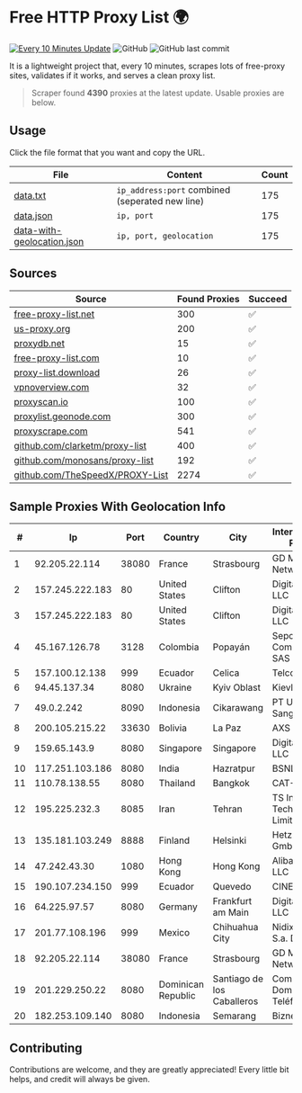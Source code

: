 
# Free HTTP Proxy List 🌍

[![Every 10 Minutes Update](https://github.com/mertguvencli/http-proxy-list/actions/workflows/main.yml/badge.svg?branch=main)](https://github.com/mertguvencli/http-proxy-list/actions/workflows/main.yml)
![GitHub](https://img.shields.io/github/license/mertguvencli/http-proxy-list)
![GitHub last commit](https://img.shields.io/github/last-commit/mertguvencli/http-proxy-list)

It is a lightweight project that, every 10 minutes, scrapes lots of free-proxy sites, validates if it works, and serves a clean proxy list.


> Scraper found **4390** proxies at the latest update. Usable proxies are below.

## Usage

Click the file format that you want and copy the URL.


|File|Content|Count|
|----|-------|-----|
|[data.txt](https://raw.githubusercontent.com/mertguvencli/http-proxy-list/main/proxy-list/data.txt)|`ip_address:port` combined (seperated new line)|175|
|[data.json](https://raw.githubusercontent.com/mertguvencli/http-proxy-list/main/proxy-list/data.json)|`ip, port`|175|
|[data-with-geolocation.json](https://raw.githubusercontent.com/mertguvencli/http-proxy-list/main/proxy-list/data-with-geolocation.json)|`ip, port, geolocation`|175|

## Sources

|Source|Found Proxies|Succeed|
|------|-------------|-------|
|[free-proxy-list.net](https://free-proxy-list.net)|300|✅|
|[us-proxy.org](https://www.us-proxy.org)|200|✅|
|[proxydb.net](http://proxydb.net)|15|✅|
|[free-proxy-list.com](https://free-proxy-list.com/?page=&port=&type%5B%5D=http&type%5B%5D=https&up_time=0&search=Search)|10|✅|
|[proxy-list.download](https://www.proxy-list.download/HTTP)|26|✅|
|[vpnoverview.com](https://vpnoverview.com/privacy/anonymous-browsing/free-proxy-servers)|32|✅|
|[proxyscan.io](https://www.proxyscan.io)|100|✅|
|[proxylist.geonode.com](https://proxylist.geonode.com/api/proxy-list?limit=300&page=1&sort_by=lastChecked&sort_type=desc&protocols=http,https)|300|✅|
|[proxyscrape.com](https://api.proxyscrape.com/v2/?request=displayproxies&protocol=http&timeout=10000&country=all&ssl=all&anonymity=all)|541|✅|
|[github.com/clarketm/proxy-list](https://raw.githubusercontent.com/clarketm/proxy-list/master/proxy-list-raw.txt)|400|✅|
|[github.com/monosans/proxy-list](https://raw.githubusercontent.com/monosans/proxy-list/main/proxies/http.txt)|192|✅|
|[github.com/TheSpeedX/PROXY-List](https://raw.githubusercontent.com/TheSpeedX/PROXY-List/master/http.txt)|2274|✅|


## Sample Proxies With Geolocation Info

|#|Ip|Port|Country|City|Internet Service Provider|
|-|--|----|-------|----|-------------------------|
|1|92.205.22.114|38080|France|Strasbourg|GD MASS Network|
|2|157.245.222.183|80|United States|Clifton|DigitalOcean, LLC|
|3|157.245.222.183|80|United States|Clifton|DigitalOcean, LLC|
|4|45.167.126.78|3128|Colombia|Popayán|Sepcom Comunicaciones SAS|
|5|157.100.12.138|999|Ecuador|Celica|Telconet S.A|
|6|94.45.137.34|8080|Ukraine|Kyiv Oblast|Kievline LLC|
|7|49.0.2.242|8090|Indonesia|Cikarawang|PT Usaha Adi Sanggoro|
|8|200.105.215.22|33630|Bolivia|La Paz|AXS Bolivia S. A.|
|9|159.65.143.9|8080|Singapore|Singapore|DigitalOcean, LLC|
|10|117.251.103.186|8080|India|Hazratpur|BSNL Internet|
|11|110.78.138.55|8080|Thailand|Bangkok|CAT-BB|
|12|195.225.232.3|8085|Iran|Tehran|TS Information Technology Limited|
|13|135.181.103.249|8888|Finland|Helsinki|Hetzner Online GmbH|
|14|47.242.43.30|1080|Hong Kong|Hong Kong|Alibaba.com LLC|
|15|190.107.234.150|999|Ecuador|Quevedo|CINECABLE TV|
|16|64.225.97.57|8080|Germany|Frankfurt am Main|DigitalOcean, LLC|
|17|201.77.108.196|999|Mexico|Chihuahua City|Nidix Networks S.a. De C.V.|
|18|92.205.22.114|38080|France|Strasbourg|GD MASS Network|
|19|201.229.250.22|8080|Dominican Republic|Santiago de los Caballeros|Compañía Dominicana de Teléfonos S. A.|
|20|182.253.109.140|8080|Indonesia|Semarang|Biznet Metronet|



## Contributing

Contributions are welcome, and they are greatly appreciated! Every
little bit helps, and credit will always be given.

